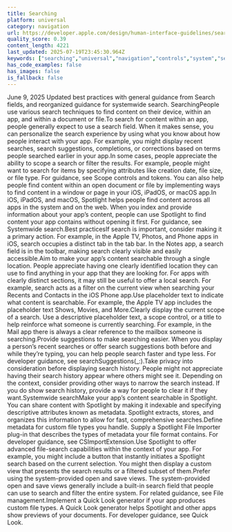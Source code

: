 ```yaml
---
title: Searching
platform: universal
category: navigation
url: https://developer.apple.com/design/human-interface-guidelines/searching
quality_score: 0.39
content_length: 4221
last_updated: 2025-07-19T23:45:30.964Z
keywords: ["searching","universal","navigation","controls","system","selection"]
has_code_examples: false
has_images: false
is_fallback: false
---
```


June 9, 2025 Updated best practices with general guidance from Search fields, and reorganized guidance for systemwide search. SearchingPeople use various search techniques to find content on their device, within an app, and within a document or file.To search for content within an app, people generally expect to use a search field. When it makes sense, you can personalize the search experience by using what you know about how people interact with your app. For example, you might display recent searches, search suggestions, completions, or corrections based on terms people searched earlier in your app.In some cases, people appreciate the ability to scope a search or filter the results. For example, people might want to search for items by specifying attributes like creation date, file size, or file type. For guidance, see Scope controls and tokens. You can also help people find content within an open document or file by implementing ways to find content in a window or page in your iOS, iPadOS, or macOS app.In iOS, iPadOS, and macOS, Spotlight helps people find content across all apps in the system and on the web. When you index and provide information about your app’s content, people can use Spotlight to find content your app contains without opening it first. For guidance, see Systemwide search.Best practicesIf search is important, consider making it a primary action. For example, in the Apple TV, Photos, and Phone apps in iOS, search occupies a distinct tab in the tab bar. In the Notes app, a search field is in the toolbar, making search clearly visible and easily accessible.Aim to make your app’s content searchable through a single location. People appreciate having one clearly identified location they can use to find anything in your app that they are looking for. For apps with clearly distinct sections, it may still be useful to offer a local search. For example, search acts as a filter on the current view when searching your Recents and Contacts in the iOS Phone app.Use placeholder text to indicate what content is searchable. For example, the Apple TV app includes the placeholder text Shows, Movies, and More.Clearly display the current scope of a search. Use a descriptive placeholder text, a scope control, or a title to help reinforce what someone is currently searching. For example, in the Mail app there is always a clear reference to the mailbox someone is searching.Provide suggestions to make searching easier. When you display a personʼs recent searches or offer search suggestions both before and while they’re typing, you can help people search faster and type less. For developer guidance, see searchSuggestions(\_:).Take privacy into consideration before displaying search history. People might not appreciate having their search history appear where others might see it. Depending on the context, consider providing other ways to narrow the search instead. If you do show search history, provide a way for people to clear it if they want.Systemwide searchMake your app’s content searchable in Spotlight. You can share content with Spotlight by making it indexable and specifying descriptive attributes known as metadata. Spotlight extracts, stores, and organizes this information to allow for fast, comprehensive searches.Define metadata for custom file types you handle. Supply a Spotlight File Importer plug-in that describes the types of metadata your file format contains. For developer guidance, see CSImportExtension.Use Spotlight to offer advanced file-search capabilities within the context of your app. For example, you might include a button that instantly initiates a Spotlight search based on the current selection. You might then display a custom view that presents the search results or a filtered subset of them.Prefer using the system-provided open and save views. The system-provided open and save views generally include a built-in search field that people can use to search and filter the entire system. For related guidance, see File management.Implement a Quick Look generator if your app produces custom file types. A Quick Look generator helps Spotlight and other apps show previews of your documents. For developer guidance, see Quick Look.